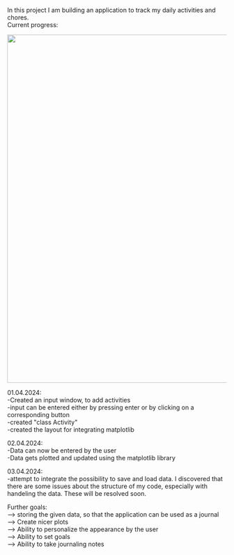 In this project I am building an application to track my daily activities and chores. <br>
Current progress: <br>

<img src="https://github.com/jbirkenmaier/Bullet-Journal-Application/assets/127735731/7d51cb7f-cfe4-402a-80aa-c40b50686454" width="800" height=auto />

01.04.2024:<br>
-Created an input window, to add activities <br>
-input can be entered either by pressing enter or by clicking on a corresponding button <br>
-created "class Activity" <br>
-created the layout for integrating matplotlib <br>

02.04.2024:<br>
-Data can now be entered by the user <br>
-Data gets plotted and updated using the matplotlib library <br>

03.04.2024: <br>
-attempt to integrate the possibility to save and load data. I discovered that there are some issues about the structure of my code, especially with handeling the data. These will be resolved soon.

Further goals: <br>
--> storing the given data, so that the application can be used as a journal  <br>
--> Create nicer plots <br>
--> Ability to personalize the appearance by the user <br> 
--> Ability to set goals <br>
--> Ability to take journaling notes <br>

